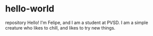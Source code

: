 # hello-world
repository 
Hello!
I'm Felipe, and I am a student at PVSD. I am a simple creature who likes to chill, and likes to try new things. 
